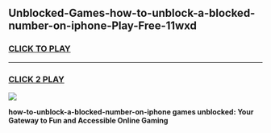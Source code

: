 
## Unblocked-Games-how-to-unblock-a-blocked-number-on-iphone-Play-Free-11wxd
<h3>
<a href="https://premium76.site?title=how-to-unblock-a-blocked-number-on-iphone&ref=18A1">CLICK TO PLAY</a></h3>
<hr>

<h3>
<a href="https://premium76.site?title=how-to-unblock-a-blocked-number-on-iphone&ref=18A1">CLICK 2 PLAY</a>
  
</h3>

<a href="https://premium76.site?title=how-to-unblock-a-blocked-number-on-iphone&ref=18A1"><img src="https://clearcache.store/games.png"></a>


**how-to-unblock-a-blocked-number-on-iphone games unblocked: Your Gateway to Fun and Accessible Online Gaming**
